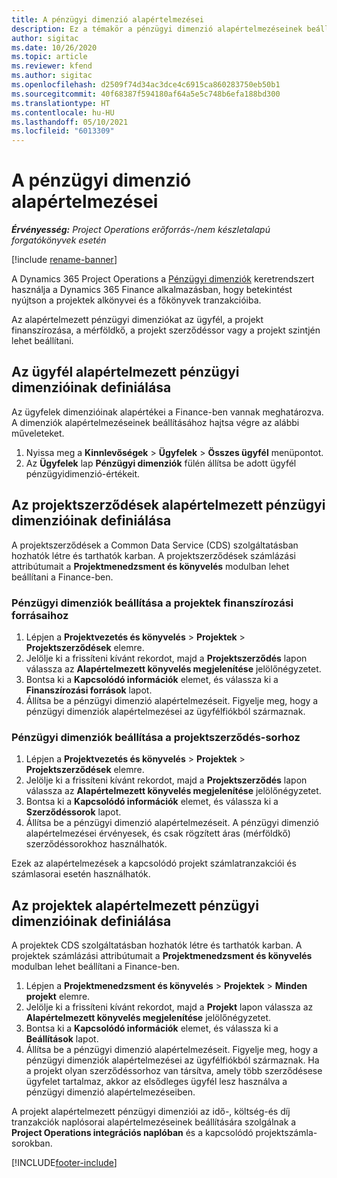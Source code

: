 ```yaml
---
title: A pénzügyi dimenzió alapértelmezései
description: Ez a témakör a pénzügyi dimenzió alapértelmezéseinek beállításával kapcsolatban tartalmaz tájékoztatást.
author: sigitac
ms.date: 10/26/2020
ms.topic: article
ms.reviewer: kfend
ms.author: sigitac
ms.openlocfilehash: d2509f74d34ac3dce4c6915ca860283750eb50b1
ms.sourcegitcommit: 40f68387f594180af64a5e5c748b6efa188bd300
ms.translationtype: HT
ms.contentlocale: hu-HU
ms.lasthandoff: 05/10/2021
ms.locfileid: "6013309"
---
```

# <a name="financial-dimension-defaults"></a>A pénzügyi dimenzió alapértelmezései

_**Érvényesség:** Project Operations erőforrás-/nem készletalapú forgatókönyvek esetén_

[!include [rename-banner](~/includes/cc-data-platform-banner.md)]

A Dynamics 365 Project Operations a [Pénzügyi dimenziók](/dynamics365/finance/general-ledger/financial-dimensions) keretrendszert használja a Dynamics 365 Finance alkalmazásban, hogy betekintést nyújtson a projektek alkönyvei és a főkönyvek tranzakcióiba.

Az alapértelmezett pénzügyi dimenziókat az ügyfél, a projekt finanszírozása, a mérföldkő, a projekt szerződéssor vagy a projekt szintjén lehet beállítani.

## <a name="define-default-financial-dimensions-for-a-customer"></a>Az ügyfél alapértelmezett pénzügyi dimenzióinak definiálása

Az ügyfelek dimenzióinak alapértékei a Finance-ben vannak meghatározva. A dimenziók alapértelmezéseinek beállításához hajtsa végre az alábbi műveleteket.

1. Nyissa meg a **Kinnlevőségek** > **Ügyfelek** > **Összes ügyfél** menüpontot.
2. Az **Ügyfelek** lap **Pénzügyi dimenziók** fülén állítsa be adott ügyfél pénzügyidimenzió-értékeit.

## <a name="define-default-financial-dimensions-for-project-contracts"></a>Az projektszerződések alapértelmezett pénzügyi dimenzióinak definiálása

A projektszerződések a Common Data Service (CDS) szolgáltatásban hozhatók létre és tarthatók karban. A projektszerződések számlázási attribútumait a **Projektmenedzsment és könyvelés** modulban lehet beállítani a Finance-ben.

### <a name="set-financial-dimensions-for-a-project-funding-source"></a>Pénzügyi dimenziók beállítása a projektek finanszírozási forrásaihoz

1. Lépjen a **Projektvezetés és könyvelés** > **Projektek** > **Projektszerződések** elemre.
2. Jelölje ki a frissíteni kívánt rekordot, majd a **Projektszerződés** lapon válassza az **Alapértelmezett könyvelés megjelenítése** jelölőnégyzetet.
3. Bontsa ki a **Kapcsolódó információk** elemet, és válassza ki a **Finanszírozási források** lapot.
4. Állítsa be a pénzügyi dimenzió alapértelmezéseit. Figyelje meg, hogy a pénzügyi dimenziók alapértelmezései az ügyfélfiókból származnak.

### <a name="set-financial-dimensions-for-a-project-contract-line"></a>Pénzügyi dimenziók beállítása a projektszerződés-sorhoz

1. Lépjen a **Projektvezetés és könyvelés** > **Projektek** > **Projektszerződések** elemre.
2. Jelölje ki a frissíteni kívánt rekordot, majd a **Projektszerződés** lapon válassza az **Alapértelmezett könyvelés megjelenítése** jelölőnégyzetet.
3. Bontsa ki a **Kapcsolódó információk** elemet, és válassza ki a **Szerződéssorok** lapot.
4. Állítsa be a pénzügyi dimenzió alapértelmezéseit. A pénzügyi dimenzió alapértelmezései érvényesek, és csak rögzített áras (mérföldkő) szerződéssorokhoz használhatók.

Ezek az alapértelmezések a kapcsolódó projekt számlatranzakciói és számlasorai esetén használhatók.

## <a name="define-default-financial-dimensions-for-projects"></a>Az projektek alapértelmezett pénzügyi dimenzióinak definiálása

A projektek CDS szolgáltatásban hozhatók létre és tarthatók karban. A projektek számlázási attribútumait a **Projektmenedzsment és könyvelés** modulban lehet beállítani a Finance-ben.

1. Lépjen a **Projektmenedzsment és könyvelés** > **Projektek** > **Minden projekt** elemre.
2. Jelölje ki a frissíteni kívánt rekordot, majd a **Projekt** lapon válassza az **Alapértelmezett könyvelés megjelenítése** jelölőnégyzetet.
3. Bontsa ki a **Kapcsolódó információk** elemet, és válassza ki a **Beállítások** lapot.
4. Állítsa be a pénzügyi dimenzió alapértelmezéseit. Figyelje meg, hogy a pénzügyi dimenziók alapértelmezései az ügyfélfiókból származnak. Ha a projekt olyan szerződéssorhoz van társítva, amely több szerződésese ügyfelet tartalmaz, akkor az elsődleges ügyfél lesz használva a pénzügyi dimenzió alapértelmezéseiben.

A projekt alapértelmezett pénzügyi dimenziói az idő-, költség-és díj tranzakciók naplósorai alapértelmezéseinek beállítására szolgálnak a **Project Operations integrációs naplóban** és a kapcsolódó projektszámla-sorokban.


[!INCLUDE[footer-include](../includes/footer-banner.md)]